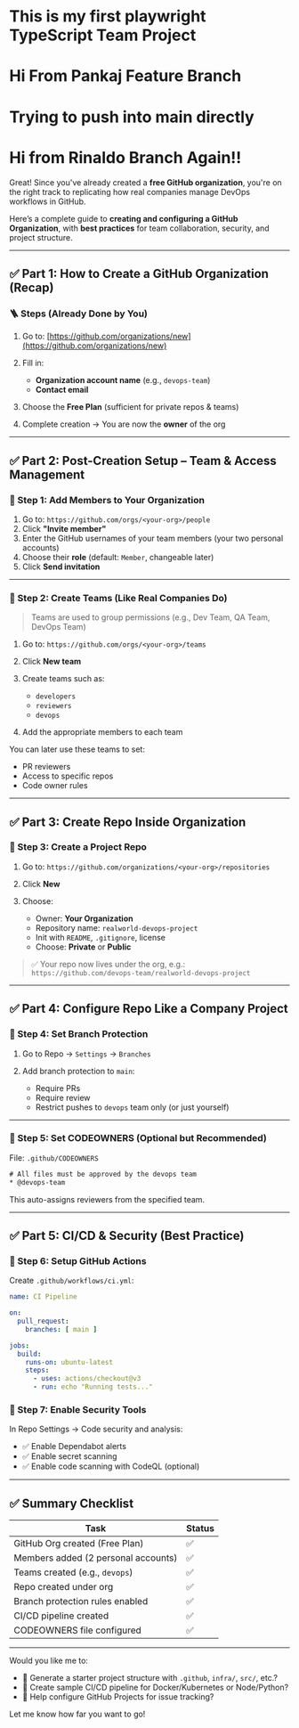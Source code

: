 # This is my first playwright TypeScript Team Project

# Hi From Pankaj Feature Branch

# Trying to push into main directly

# Hi from Rinaldo Branch Again!!

Great! Since you've already created a **free GitHub organization**, you're on the right track to replicating how real companies manage DevOps workflows in GitHub.

Here’s a complete guide to **creating and configuring a GitHub Organization**, with **best practices** for team collaboration, security, and project structure.

---

## ✅ Part 1: How to Create a GitHub Organization (Recap)

### 🪜 Steps (Already Done by You)

1. Go to: [https://github.com/organizations/new](https://github.com/organizations/new)
2. Fill in:

   * **Organization account name** (e.g., `devops-team`)
   * **Contact email**
3. Choose the **Free Plan** (sufficient for private repos & teams)
4. Complete creation → You are now the **owner** of the org

---

## ✅ Part 2: Post-Creation Setup – Team & Access Management

### 🔹 Step 1: Add Members to Your Organization

1. Go to: `https://github.com/orgs/<your-org>/people`
2. Click **"Invite member"**
3. Enter the GitHub usernames of your team members (your two personal accounts)
4. Choose their **role** (default: `Member`, changeable later)
5. Click **Send invitation**

---

### 🔹 Step 2: Create Teams (Like Real Companies Do)

> Teams are used to group permissions (e.g., Dev Team, QA Team, DevOps Team)

1. Go to: `https://github.com/orgs/<your-org>/teams`
2. Click **New team**
3. Create teams such as:

   * `developers`
   * `reviewers`
   * `devops`
4. Add the appropriate members to each team

You can later use these teams to set:

* PR reviewers
* Access to specific repos
* Code owner rules

---

## ✅ Part 3: Create Repo Inside Organization

### 🔹 Step 3: Create a Project Repo

1. Go to: `https://github.com/organizations/<your-org>/repositories`
2. Click **New**
3. Choose:

   * Owner: **Your Organization**
   * Repository name: `realworld-devops-project`
   * Init with `README`, `.gitignore`, license
   * Choose: **Private** or **Public**

> ✅ Your repo now lives under the org, e.g.:
> `https://github.com/devops-team/realworld-devops-project`

---

## ✅ Part 4: Configure Repo Like a Company Project

### 🔹 Step 4: Set Branch Protection

1. Go to Repo → `Settings` → `Branches`
2. Add branch protection to `main`:

   * Require PRs
   * Require review
   * Restrict pushes to `devops` team only (or just yourself)

---

### 🔹 Step 5: Set CODEOWNERS (Optional but Recommended)

File: `.github/CODEOWNERS`

```txt
# All files must be approved by the devops team
* @devops-team
```

This auto-assigns reviewers from the specified team.

---

## ✅ Part 5: CI/CD & Security (Best Practice)

### 🔹 Step 6: Setup GitHub Actions

Create `.github/workflows/ci.yml`:

```yaml
name: CI Pipeline

on:
  pull_request:
    branches: [ main ]

jobs:
  build:
    runs-on: ubuntu-latest
    steps:
      - uses: actions/checkout@v3
      - run: echo "Running tests..."
```

### 🔹 Step 7: Enable Security Tools

In Repo Settings → Code security and analysis:

* ✅ Enable Dependabot alerts
* ✅ Enable secret scanning
* ✅ Enable code scanning with CodeQL (optional)

---

## ✅ Summary Checklist

| Task                                | Status |
| ----------------------------------- | ------ |
| GitHub Org created (Free Plan)      | ✅      |
| Members added (2 personal accounts) | ✅      |
| Teams created (e.g., `devops`)      | ✅      |
| Repo created under org              | ✅      |
| Branch protection rules enabled     | ✅      |
| CI/CD pipeline created              | ✅      |
| CODEOWNERS file configured          | ✅      |

---

Would you like me to:

* 🎁 Generate a starter project structure with `.github`, `infra/`, `src/`, etc.?
* 🧩 Create sample CI/CD pipeline for Docker/Kubernetes or Node/Python?
* 📌 Help configure GitHub Projects for issue tracking?

Let me know how far you want to go!
